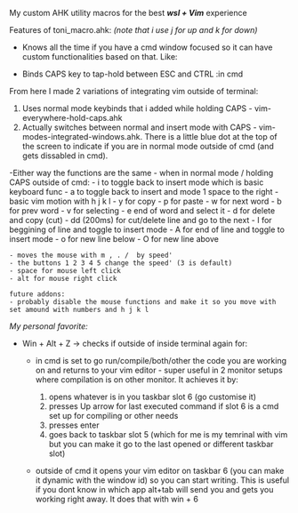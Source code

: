 My custom AHK utility macros for the best ***wsl + Vim*** experience

Features of toni_macro.ahk:
*(note that i use j for up and k for down)*

- Knows all the time if you have a cmd window focused so it can have custom functionalities based on that. Like:

- Binds CAPS key to tap-hold between ESC and CTRL   :in cmd

From here I made 2 variations of integrating vim outside of terminal:
1. Uses normal mode keybinds that i added while holding CAPS - vim-everywhere-hold-caps.ahk
2. Actually switches between normal and insert mode with CAPS - vim-modes-integrated-windows.ahk. There is a little blue dot at the top of the screen to indicate if you are in normal mode outside of cmd (and gets dissabled in cmd).

-Either way the functions are the same - when in normal mode / holding CAPS outside of cmd:
    - i to toggle back to insert mode which is basic keyboard func
    - a to toggle back to insert and mode 1 space to the right
    - basic vim motion with h j k l
    - y for copy
    - p for paste
    - w for next word
    - b for prev word
    - v for selecting 
    - e end of word and select it
    - d for delete and copy (cut)
    - dd (200ms) for cut/delete line and go to the next
    - I for beggining of line and toggle to insert mode 
    - A for end of line and toggle to insert mode 
    - o for new line below
    - O for new line above

    - moves the mouse with m , . /  by speed'
    - the buttons 1 2 3 4 5 change the speed' (3 is default)
    - space for mouse left click 
    - alt for mouse right click 

    future addons:
    - probably disable the mouse functions and make it so you move with set amound with numbers and h j k l

*My personal favorite:*
- Win + Alt + Z     ->      checks if outside of inside terminal again for:
    - in cmd is set to go run/compile/both/other the code you are working on and returns to your vim editor - super useful in 2 monitor setups where compilation is on other monitor. It achieves it by:
        1. opens whatever is in you taskbar slot 6 (go customise it) 
        2. presses Up arrow for last executed command if slot 6 is a cmd set up for compiling or other needs
        3. presses enter
        4. goes back to taskbar slot 5 (which for me is my temrinal with vim but you can make it go to the last opened or different taskbar slot)

    - outside of cmd it opens your vim editor on taskbar 6 (you can make it dynamic with the window id) so you can start writing. This is useful if you dont know in which app alt+tab will send you and gets you working right away. It does that with win + 6
    
